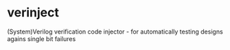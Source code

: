# verinject
(System)Verilog verification code injector - for automatically testing designs agains single bit failures
